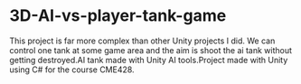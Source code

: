 # 3D-AI-vs-player-tank-game
This project is far more complex than other Unity projects I did. We can control one tank at some game area and the aim is shoot the ai tank without getting destroyed.AI tank made with Unity AI tools.Project made with Unity using C# for the course CME428.
